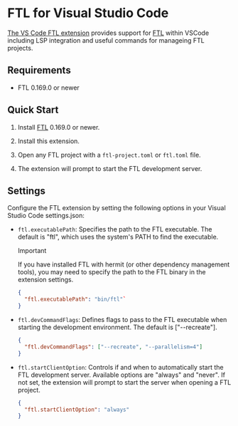 # FTL for Visual Studio Code

[The VS Code FTL extension](https://marketplace.visualstudio.com/items?itemName=FTL.ftl)
provides support for
[FTL](https://github.com/TBD54566975/ftl) within VSCode including LSP integration and useful commands for manageing FTL projects.

## Requirements

- FTL 0.169.0 or newer

## Quick Start

1.  Install [FTL](https://github.com/TBD54566975/ftl) 0.169.0 or newer.

2.  Install this extension.

3.  Open any FTL project with a `ftl-project.toml` or `ftl.toml` file.

4.  The extension will prompt to start the FTL development server.

## Settings

Configure the FTL extension by setting the following options in your Visual Studio Code settings.json:

- `ftl.executablePath`: Specifies the path to the FTL executable. The default is "ftl", which uses the system's PATH to find the executable.

  > [!IMPORTANT]
  > If you have installed FTL with hermit (or other dependency management tools), you may need to specify the path to the FTL binary in the extension settings.

  ```json
  {
    "ftl.executablePath": "bin/ftl"`
  }
  ```

- `ftl.devCommandFlags`: Defines flags to pass to the FTL executable when starting the development environment. The default is ["--recreate"].

  ```json
  {
    "ftl.devCommandFlags": ["--recreate", "--parallelism=4"]
  }
  ```

- `ftl.startClientOption`: Controls if and when to automatically start the FTL development server. Available options are "always" and "never". If not set, the extension will prompt to start the server when opening a FTL project.
  ```json
  {
    "ftl.startClientOption": "always"
  }
  ```
